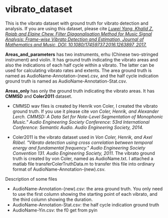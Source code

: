 # vibrato_dataset

This is the vibrato dataset with ground truth for vibrato detection and analysis. If you are using this dataset, please cite [*Luwei Yang, Khalid Z. Rajab and Elaine Chew. Filter Diagonalisation Method for Music Signal Analysis: Frame-wise Vibrato Detection and Estimation, Journal of Mathematics and Music, DOI: 10.1080/17459737.2016.1263897, 2017.*](https://luweiyangqm.files.wordpress.com/2017/05/jmm2017_luwei_yang.pdf)

**Areas_and_parameters** has two instruments, erhu (Chinese two-stringed instrument) and violin. It has ground truth indicating the vibrato areas and also the indications of each half cycle within a vibrato. The latter can be used for calculating vibrato rates and extents. The area ground truth is named as AudioName-Annotation-(new).csv, and the half cycle indication ground truth is named as AudioName-Annotation-Stat.csv.

**Areas_only** has only the ground truth indicating the vibrato areas. It has **CMMSD** and **Coler2011** dataset. 

- CMMSD wav files is created by Henrik von Coler, I created the vibrato ground truth. If you use it please cite
*von Coler, Henrik, and Alexander Lerch. CMMSD: A Data Set for Note-Level Segmentation of Monophonic Music." Audio Engineering Society Conference: 53rd International Conference: Semantic Audio. Audio Engineering Society, 2014.*

- Coler2011 is the vibrato dataset used in 
*Von Coler, Henrik, and Axel Röbel. "Vibrato detection using cross correlation between temporal energy and fundamental frequency." Audio Engineering Society Convention 131. Audio Engineering Society, 2011.*
The vibrato ground truth is created by von Coler, named as AudioName.txt. I attached a matlab file transferColerTruthData.m to transfer this file into ordinary format of AudioName-Annotation-(new).csv.

Description of some files
- AudioName-Annotation-(new).csv: the area ground truth. You only need to use the first column showing the starting point of each vibrato, and the third column showing the duration.
- AudioName-Annotation-Stat.csv: the half cycle indication ground truth
- AudioName-Yin.csv: the f0 get from pyin
